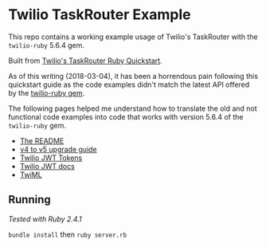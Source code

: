 # Twilio TaskRouter Example

This repo contains a working example usage of Twilio's TaskRouter with the `twilio-ruby` 5.6.4 gem.

Built from [Twilio's TaskRouter Ruby Quickstart](https://www.twilio.com/docs/quickstart/ruby/taskrouter#overview).

As of this writing (2018-03-04), it has been a horrendous pain following this quickstart guide as the code examples didn't match the latest API offered by the [twilio-ruby gem](https://github.com/twilio/twilio-ruby).

The following pages helped me understand how to translate the old and not functional code examples into code that works with version 5.6.4 of the `twilio-ruby` gem.

- [The README](https://github.com/twilio/twilio-ruby/blob/master/README.md)
- [v4 to v5 upgrade guide](https://github.com/twilio/twilio-ruby/wiki/Ruby-Version-5.x-Upgrade-Guide)
- [Twilio JWT Tokens](https://github.com/twilio/twilio-ruby/wiki/JWT-Tokens)
- [Twilio JWT docs](https://www.twilio.com/docs/api/taskrouter/constructing-jwts)
- [TwiML](https://github.com/twilio/twilio-ruby/wiki/TwiML)

## Running

_Tested with Ruby 2.4.1_

`bundle install` then `ruby server.rb`
